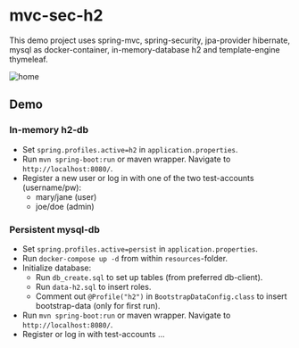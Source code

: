 # mvc-sec-h2
This demo project uses spring-mvc, spring-security, jpa-provider hibernate, mysql as docker-container, in-memory-database h2 and template-engine thymeleaf.

![home](https://user-images.githubusercontent.com/26798159/40691610-2112d592-63ad-11e8-9532-5c8bae9609b7.png)

## Demo

### In-memory h2-db
- Set `spring.profiles.active=h2` in `application.properties`.
- Run `mvn spring-boot:run` or maven wrapper. Navigate to `http://localhost:8080/`.
- Register a new user or log in with one of the two test-accounts (username/pw):
    - mary/jane (user)
    - joe/doe (admin)
    
### Persistent mysql-db
- Set `spring.profiles.active=persist` in `application.properties`.
- Run `docker-compose up -d` from within `resources`-folder.
- Initialize database:
    - Run `db_create.sql` to set up tables (from preferred db-client).
    - Run `data-h2.sql` to insert roles.
    - Comment out `@Profile("h2")` in `BootstrapDataConfig.class` to insert bootstrap-data (only for first run).
- Run `mvn spring-boot:run` or maven wrapper. Navigate to `http://localhost:8080/`.
- Register or log in with test-accounts ...